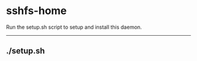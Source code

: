 # sshfs-home

Run the setup.sh script to setup and install this daemon.

 ---------
 ./setup.sh
 ---------
